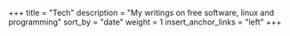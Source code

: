 +++
title = "Tech"
description = "My writings on free software, linux and programming"
sort_by = "date"
weight = 1
insert_anchor_links = "left"
+++
